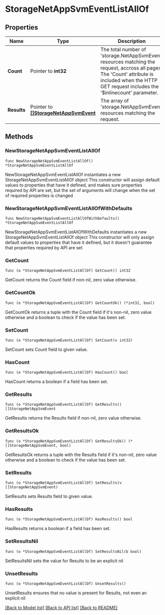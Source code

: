# StorageNetAppSvmEventListAllOf

## Properties

Name | Type | Description | Notes
------------ | ------------- | ------------- | -------------
**Count** | Pointer to **int32** | The total number of &#39;storage.NetAppSvmEvent&#39; resources matching the request, accross all pages. The &#39;Count&#39; attribute is included when the HTTP GET request includes the &#39;$inlinecount&#39; parameter. | [optional] 
**Results** | Pointer to [**[]StorageNetAppSvmEvent**](StorageNetAppSvmEvent.md) | The array of &#39;storage.NetAppSvmEvent&#39; resources matching the request. | [optional] 

## Methods

### NewStorageNetAppSvmEventListAllOf

`func NewStorageNetAppSvmEventListAllOf() *StorageNetAppSvmEventListAllOf`

NewStorageNetAppSvmEventListAllOf instantiates a new StorageNetAppSvmEventListAllOf object
This constructor will assign default values to properties that have it defined,
and makes sure properties required by API are set, but the set of arguments
will change when the set of required properties is changed

### NewStorageNetAppSvmEventListAllOfWithDefaults

`func NewStorageNetAppSvmEventListAllOfWithDefaults() *StorageNetAppSvmEventListAllOf`

NewStorageNetAppSvmEventListAllOfWithDefaults instantiates a new StorageNetAppSvmEventListAllOf object
This constructor will only assign default values to properties that have it defined,
but it doesn't guarantee that properties required by API are set

### GetCount

`func (o *StorageNetAppSvmEventListAllOf) GetCount() int32`

GetCount returns the Count field if non-nil, zero value otherwise.

### GetCountOk

`func (o *StorageNetAppSvmEventListAllOf) GetCountOk() (*int32, bool)`

GetCountOk returns a tuple with the Count field if it's non-nil, zero value otherwise
and a boolean to check if the value has been set.

### SetCount

`func (o *StorageNetAppSvmEventListAllOf) SetCount(v int32)`

SetCount sets Count field to given value.

### HasCount

`func (o *StorageNetAppSvmEventListAllOf) HasCount() bool`

HasCount returns a boolean if a field has been set.

### GetResults

`func (o *StorageNetAppSvmEventListAllOf) GetResults() []StorageNetAppSvmEvent`

GetResults returns the Results field if non-nil, zero value otherwise.

### GetResultsOk

`func (o *StorageNetAppSvmEventListAllOf) GetResultsOk() (*[]StorageNetAppSvmEvent, bool)`

GetResultsOk returns a tuple with the Results field if it's non-nil, zero value otherwise
and a boolean to check if the value has been set.

### SetResults

`func (o *StorageNetAppSvmEventListAllOf) SetResults(v []StorageNetAppSvmEvent)`

SetResults sets Results field to given value.

### HasResults

`func (o *StorageNetAppSvmEventListAllOf) HasResults() bool`

HasResults returns a boolean if a field has been set.

### SetResultsNil

`func (o *StorageNetAppSvmEventListAllOf) SetResultsNil(b bool)`

 SetResultsNil sets the value for Results to be an explicit nil

### UnsetResults
`func (o *StorageNetAppSvmEventListAllOf) UnsetResults()`

UnsetResults ensures that no value is present for Results, not even an explicit nil

[[Back to Model list]](../README.md#documentation-for-models) [[Back to API list]](../README.md#documentation-for-api-endpoints) [[Back to README]](../README.md)



